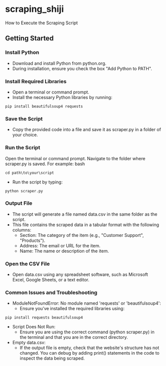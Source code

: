 # scraping_shiji

How to Execute the Scraping Script

## Getting Started

### Install Python
* Download and install Python from python.org.
* During installation, ensure you check the box "Add Python to PATH".

### Install Required Libraries
* Open a terminal or command prompt.
* Install the necessary Python libraries by running:
```
pip install beautifulsoup4 requests
```

###  Save the Script
* Copy the provided code into a file and save it as scraper.py in a folder of your choice.

### Run the Script
Open the terminal or command prompt.
Navigate to the folder where scraper.py is saved. For example:
bash
```
cd path\to\your\script
```
* Run the script by typing:
```
python scraper.py
```
### Output File
* The script will generate a file named data.csv in the same folder as the script.
* This file contains the scraped data in a tabular format with the following columns:
  * Section: The category of the item (e.g., "Customer Support", "Products").
  * Address: The email or URL for the item.
  * Name: The name or description of the item.

### Open the CSV File
* Open data.csv using any spreadsheet software, such as Microsoft Excel, Google Sheets, or a text editor.

### Common Issues and Troubleshooting
* ModuleNotFoundError: No module named 'requests' or 'beautifulsoup4':
    * Ensure you’ve installed the required libraries using: 
```
pip install requests beautifulsoup4
```
* Script Does Not Run:
  * Ensure you are using the correct command (python scraper.py) in the terminal and that you are in the correct directory.
* Empty data.csv:
    * If the output file is empty, check that the website's structure has not changed. You can debug by adding print() statements in the code to inspect the data being scraped.




